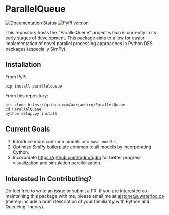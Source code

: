 ParallelQueue
=============

[![Documentation Status](https://readthedocs.org/projects/parallelqueue/badge/?version=latest)](https://parallelqueue.readthedocs.io/en/latest/?badge=latest)
[![PyPI version](https://badge.fury.io/py/ParallelQueue.svg)](https://badge.fury.io/py/ParallelQueue)

This repository hosts the "ParallelQueue" project which is currently in its early stages of development. 
This package aims to allow for easier implementation of novel parallel processing 
approaches in Python DES packages (especially SimPy).

Installation
------------
From PyPi:

`pip install parallelqueue`

From this repository:
```
git clone https://github.com/aarjaneiro/ParallelQueue
cd ParallelQueue
python setup.py install
```

Current Goals
-------------
1. Introduce more common models into `base_models`.
2. Optimize SimPy boilerplate common to all models by incorporating Cython.  
3. Incorporate https://github.com/tqdm/tqdm for better progress visualization and simulation parallelization.

Interested in Contributing?
---------------------------
Do feel free to write an issue or submit a PR! If you are interested co-maintaining this package with me, please email me at
ajstone@uwaterloo.ca (merely include a brief description of your familiarity with Python and Queueing Theory).